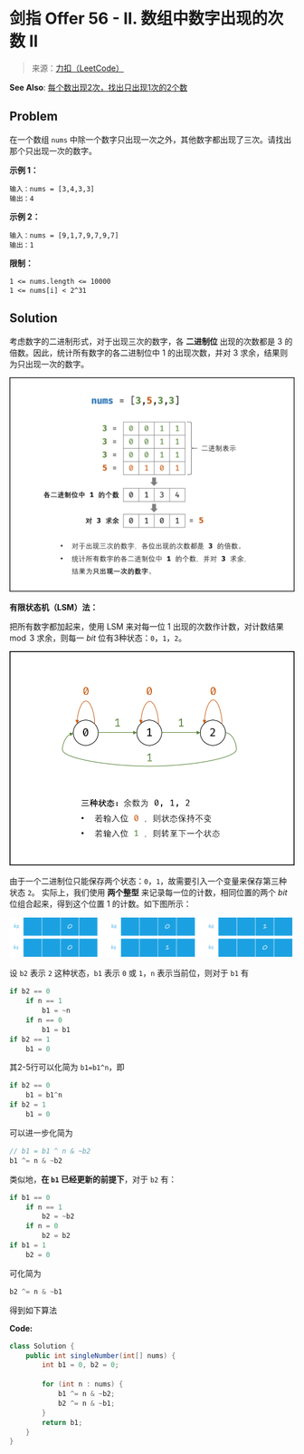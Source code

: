 # 剑指 Offer 56 - II. 数组中数字出现的次数 II

> 来源：[力扣（LeetCode）](https://leetcode-cn.com/problems/shu-zu-zhong-shu-zi-chu-xian-de-ci-shu-ii-lcof)

**See Also**: [每个数出现2次，找出只出现1次的2个数](./Offer56-I.md)

## Problem

在一个数组 `nums` 中除一个数字只出现一次之外，其他数字都出现了三次。请找出那个只出现一次的数字。

**示例 1：**

```
输入：nums = [3,4,3,3]
输出：4
```

**示例 2：**

```
输入：nums = [9,1,7,9,7,9,7]
输出：1
```

**限制：**

```
1 <= nums.length <= 10000
1 <= nums[i] < 2^31
```

## Solution

考虑数字的二进制形式，对于出现三次的数字，各 **二进制位** 出现的次数都是 $3$ 的倍数。因此，统计所有数字的各二进制位中 $1$ 的出现次数，并对 $3$ 求余，结果则为只出现一次的数字。

![picture 2](./images/Offer56-II/pic_1617348272486_20210402152434_29.png "Fig. Bit Sum Example")

**有限状态机（LSM）法：**

把所有数字都加起来，使用 LSM 来对每一位 $1$ 出现的次数作计数，对计数结果 $\mod 3$ 求余，则每一 $bit$ 位有3种状态：`0`，`1`，`2`。

![picture 6](./images/Offer56-II/pic_1617364524413_20210402195526_0.png "Fig. State Transfer")

由于一个二进制位只能保存两个状态：`0`，`1`，故需要引入一个变量来保存第三种状态 `2`。
实际上，我们使用 **两个整型** 来记录每一位的计数，相同位置的两个 $bit$ 位组合起来，得到这个位置 $1$ 的计数。如下图所示：

![picture 3](./images/Offer56-II/pic_1617348929462_20210402153533_35.png "Fig. Use $int$ to Record Bit State: 0, 1, 2 respectively")

设 `b2` 表示 `2` 这种状态，`b1` 表示 `0` 或 `1`，`n` 表示当前位，则对于 `b1` 有

```python {2-5}
if b2 == 0
    if n == 1
        b1 = ~n
    if n == 0
        b1 = b1
if b2 == 1
    b1 = 0
```

其2-5行可以化简为 `b1=b1^n`，即

```python
if b2 == 0
    b1 = b1^n
if b2 = 1
    b1 = 0
```

可以进一步化简为

```java
// b1 = b1 ^ n & ~b2
b1 ^= n & ~b2
```

类似地，**在 `b1` 已经更新的前提下**，对于 `b2` 有：

```python
if b1 == 0
    if n == 1
        b2 = ~b2
    if n = 0
        b2 = b2
if b1 = 1
    b2 = 0
```

可化简为

```java
b2 ^= n & ~b1
```

得到如下算法

**Code:**

```java
class Solution {
    public int singleNumber(int[] nums) {
        int b1 = 0, b2 = 0;

        for (int n : nums) {
            b1 ^= n & ~b2;
            b2 ^= n & ~b1;
        }
        return b1;
    }
}
```

